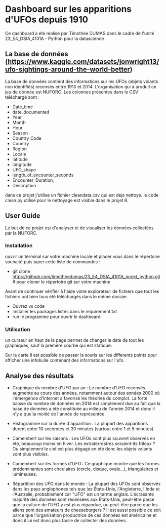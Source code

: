 # Dashboard sur les apparitions d'UFOs depuis 1910

Ce dashboard a été réalisé par Timothée DUMAS dans le cadre de l'unité 23_E4_DSIA_4101A - Python pour la datascience

## La base de données (https://www.kaggle.com/datasets/jonwright13/ufo-sightings-around-the-world-better)

La base de données contient des informations sur les UFOs (objets volants non identifiés) recensés entre 1910 et 2014. L'organisation qui à produit ce jeu de donnée est NUFORC. Les colonnes présentes dans le CSV téléchargé sont : 
- Date_time
- date_documented
- Year
- Month
- Hour
- Season 
- Country_Code
- Country
- Region
-  Locale
- latitude
- longitude
- UFO_shape
- length_of_encounter_seconds
- Encounter_Duration,
- Description

dans ce projet j'utilise un fichier cleandata.csv qui est deja nettoyé. le code clean.py utilisé pour le nettoyage est visible dans le projet R.

## User Guide

Le but de ce projet est d'analyser et de visualiser les données collectées par la NUFORC. 

### Installation 

ouvrir un terminal sur votre machine locale et placer vous dans le répertoire souhaité puis taper cette liste de commandes  :

- git clone https://github.com/timotheedumas/23_E4_DSIA_4101A_projet_python.git # pour cloner le répertoire git sur votre machine
 
Avant de continuer vérifier à l'aide votre explorateur de fichiers que tout les fichiers ont bien tous été téléchargés dans le même dossier. 

- Ouvrez vs code
- Installer les packages listés dans le requirement.txt
- run le programme pour ouvrir le dashboard.


### Utilisation

un curseur en haut de la page permet de changer la date de tout les graphiques, sauf la premère courbe qui est statique.

Sur la carte il est possible de passer la souris sur les differents points pour afficher une infobulle contenant des informations sur l'ufo.


## Analyse des résultats


- Graphique du nombre d'UFO par an :
Le nombre d'UFO recensés augmente au cours des années, notamment autour des années 2000 où l'émergence d'Internet a favorisé les théories du complot. La forte baisse du nombre de données en 2014 est simplement due au fait que la base de données a été constituée au milieu de l'année 2014 et donc il n'y a que la moitié de l'année de représentée.

- Histogramme sur la durée d'apparition :
La plupart des apparitions durent entre 10 secondes et 30 minutes (surtout entre 1 et 5 minutes).

- Camembert sur les saisons :
Les UFOs sont plus souvent observés en été, beaucoup moins en hiver. Les extraterrestres seraient-ils frileux ? Ou simplement le ciel est plus dégagé en été donc les objets volants sont plus visibles.

- Camembert sur les formes d'UFO :
Ce graphique montre que les formes prédominantes sont circulaires (cercle, disque, ovale...), triangulaires et lumineuses.

- Répartition des UFO dans le monde :
La plupart des UFOs sont observés dans les pays anglophones tels que les États-Unis, l'Angleterre, l'Inde et l'Australie, probablement car "UFO" est un terme anglais. L'écrasante majorité des données sont recensées aux États-Unis, peut-être parce que la culture de l'UFO y est plus répandue, ou peut-être parce que les aliens sont des amateurs de cheeseburgers ? Il est aussi possible ce soit parce que l'organisation productrice de ces données est américaine et donc il lui est donc plus facile de collecter des données.
